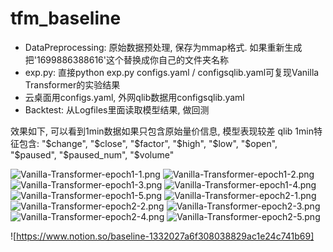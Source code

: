 # tfm_baseline

- DataPreprocessing: 原始数据预处理, 保存为mmap格式. 如果重新生成把'1699886388616'这个替换成你自己的文件夹名称
- exp.py: 直接python exp.py configs.yaml / configsqlib.yaml可复现Vanilla Transformer的实验结果
- 云桌面用configs.yaml, 外网qlib数据用configsqlib.yaml
- Backtest: 从Logfiles里面读取模型结果, 做回测

效果如下, 可以看到1min数据如果只包含原始量价信息, 模型表现较差
qlib 1min特征包含: "$change", "$close", "$factor", "$high", "$low", "$open", "$paused", "$paused_num", "$volume"

![Vanilla-Transformer-epoch1-1.png](Logfiles%2FVanilla-Transformer-epoch1-1.png)
![Vanilla-Transformer-epoch1-2.png](Logfiles%2FVanilla-Transformer-epoch1-2.png)
![Vanilla-Transformer-epoch1-3.png](Logfiles%2FVanilla-Transformer-epoch1-3.png)
![Vanilla-Transformer-epoch1-4.png](Logfiles%2FVanilla-Transformer-epoch1-4.png)
![Vanilla-Transformer-epoch1-5.png](Logfiles%2FVanilla-Transformer-epoch1-5.png)
![Vanilla-Transformer-epoch2-1.png](Logfiles%2FVanilla-Transformer-epoch2-1.png)
![Vanilla-Transformer-epoch2-2.png](Logfiles%2FVanilla-Transformer-epoch2-2.png)
![Vanilla-Transformer-epoch2-3.png](Logfiles%2FVanilla-Transformer-epoch2-3.png)
![Vanilla-Transformer-epoch2-4.png](Logfiles%2FVanilla-Transformer-epoch2-4.png)
![Vanilla-Transformer-epoch2-5.png](Logfiles%2FVanilla-Transformer-epoch2-5.png)

![https://www.notion.so/baseline-1332027a6f308038829ac1e24c741b69]
